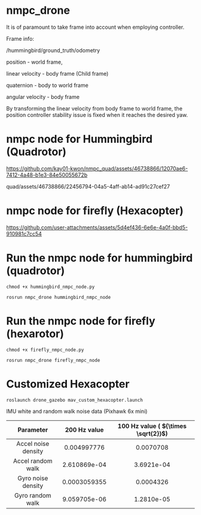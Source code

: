 # nmpc_drone

It is of paramount to take frame into account when employing controller.

Frame info:

/hummingbird/ground_truth/odometry

position - world frame,

linear velocity - body frame (Child frame)

quaternion - body to world frame

angular velocity - body frame

By transforming the linear velocity from body frame to world frame, the position controller stability issue is fixed when it reaches the desired yaw.

# nmpc node for Hummingbird (Quadrotor)

https://github.com/kay01-kwon/nmpc_quad/assets/46738866/12070ae6-7412-4a48-b1e3-84e50055672b

quad/assets/46738866/22456794-04a5-4aff-ab14-ad91c27cef27

# nmpc node for firefly (Hexacopter)

https://github.com/user-attachments/assets/5d4ef436-6e6e-4a0f-bbd5-910981c7cc54



# Run the nmpc node for hummingbird (quadrotor)

```
chmod +x hummingbird_nmpc_node.py
```

```
rosrun nmpc_drone hummingbird_nmpc_node
```

# Run the nmpc node for firefly (hexarotor)

```
chmod +x firefly_nmpc_node.py
```

```
rosrun nmpc_drone firefly_nmpc_node
```

# Customized Hexacopter


```
roslaunch drone_gazebo mav_custom_hexacopter.launch
```

IMU white and random walk noise data (Pixhawk 6x mini)

| Parameter | 200 Hz value | 100 Hz value ( ${\times \sqrt{2}}$)|
|:---:|:---:|:---:|
|Accel noise density| 0.004997776 | 0.0070708|
|Accel random walk| 2.610869e-04 | 3.6921e-04|
|Gyro noise density|0.0003059355 | 0.0004326|
|Gyro random walk|9.059705e-06 | 1.2810e-05|